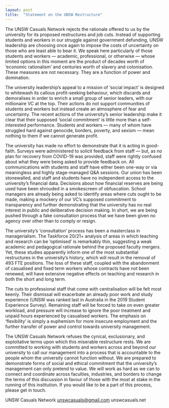 ```yaml
---
layout: post
title:  "Statement on the UNSW Restructure"
---
```

The UNSW Casuals Network rejects the rationale offered to us by the university for its proposed restructures and job cuts. Instead of supporting students and workers in our struggle against government defunding, UNSW leadership are choosing once again to impose the costs of uncertainty on those who are least able to bear it. We speak here particularly of those students and workers — academic, professional, or otherwise — whose limited options in this moment are the product of decades worth of ‘economic rationalism’ and centuries worth of slavery and colonisation. These measures are not necessary. They are a function of power and domination.

The university leadership’s appeal to a mission of ‘social impact’ is designed to whitewash its callous profit-seeking behaviour, which discards and demoralises in order to enrich a small group of senior leaders, with our millionaire VC at the top. Their actions do not support communities of students and workers but instead create an atmosphere of fear and uncertainty. The recent actions of the university’s senior leadership make it clear that their supposed ‘social commitment’ is little more than a self-interested performance. Students and workers — many of whom have struggled hard against genocide, borders, poverty, and sexism — mean nothing to them if we cannot generate profit.

The university has made no effort to demonstrate that it is acting in good-faith. Surveys were administered to solicit feedback from staff — but, as no plan for recovery from COVID-19 was provided, staff were rightly confused about what they were being asked to provide feedback on. All communications with students and staff have either been one-way or via meaningless and highly stage-managed Q&A sessions. Our union has been stonewalled, and staff and students have no independent access to the university’s financial data. Decisions about how financial reserves are being used have been shrouded in a smokescreen of obfuscation. School managers are already being asked to identify areas where cuts ought to be made, making a mockery of our VC’s supposed commitment to transparency and further demonstrating that the university has no real interest in public and deliberative decision making. In short, we are being pushed through a fake consultation process that we have been given no agency over other than to comply or resign.

The university’s ‘consultation’ process has been a masterclass in managerialism. The Taskforce 20/21+ analysis of areas in which teaching and research can be ‘optimised’ is remarkably thin, suggesting a weak academic and pedagogical rationale behind the proposed faculty mergers. Yet, these studies apparently inform one of the most substantial restructures in the university’s history, which will result in the removal of 493 FTE positions. The loss of these staff, coupled with the abandonment of casualised and fixed term workers whose contracts have not been renewed, will have extensive negative effects on teaching and research in both the short and long term.

The cuts to professional staff that come with centralisation will be felt most keenly. Their dismissal will exacerbate an already poor work and study experience (UNSW was ranked last in Australia in the 2019 Student Experience Survey). Remaining staff will be forced to take on even greater workload, and pressure will increase to ignore the poor treatment and unpaid hours experienced by casualised workers. The emphasis on ‘flexibility’ is simply a euphemism for more insecure employment and the further transfer of power and control towards university management.

The UNSW Casuals Network refuses the cynical, exclusionary, and exploitative terms upon which this miserable restructure rests. We are committed to working with students and workers across and beyond our university to call our management into a process that is accountable to the people whom the university cannot function without. We are prepared to demonstrate forms of social and ethical commitment that the university’s management can only pretend to value. We will work as hard as we can to connect and coordinate across faculties, industries, and borders to change the terms of this discussion in favour of those with the most at stake in the running of this institution. If you would like to be a part of this process, please get in touch.

UNSW Casuals Network
unswcasuals@gmail.com
unswcasuals.net
